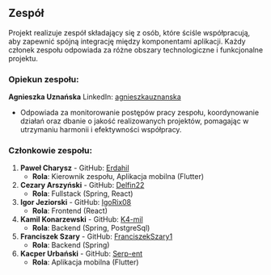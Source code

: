 ## Zespół

Projekt realizuje zespół składający się z osób, które ściśle współpracują, aby zapewnić spójną integrację między komponentami aplikacji. Każdy członek zespołu odpowiada za różne obszary technologiczne i funkcjonalne projektu.

### Opiekun zespołu:

**Agnieszka Uznańska** LinkedIn: [agnieszkauznanska](https://linkedin.com/in/agnieszkauznanska)
  - Odpowiada za monitorowanie postępów pracy zespołu, koordynowanie działań oraz dbanie o jakość realizowanych projektów, pomagając w utrzymaniu harmonii i efektywności współpracy.

### Członkowie zespołu:

1. **Paweł Charysz** - GitHub: [Erdahil](https://github.com/Erdahil)
   - **Rola**: Kierownik zespołu, Aplikacja mobilna (Flutter)
2. **Cezary Arszyński** - GitHub: [Delfin22](https://github.com/Delfin22)
   - **Rola**: Fullstack (Spring, React)
3. **Igor Jeziorski** - GitHub: [IgoRix08](https://github.com/IgoRix08)
   - **Rola**: Frontend (React)
4. **Kamil Konarzewski** - GitHub: [K4-mil](https://github.com/K4-mil)
   - **Rola**: Backend (Spring, PostgreSql)
5. **Franciszek Szary** - GitHub: [FranciszekSzary1](https://github.com/FranciszekSzary1)
   - **Rola**: Backend (Spring)
6. **Kacper Urbański** - GitHub: [Serp-ent](https://github.com/Serp-ent)
   - **Rola**: Aplikacja mobilna (Flutter)
